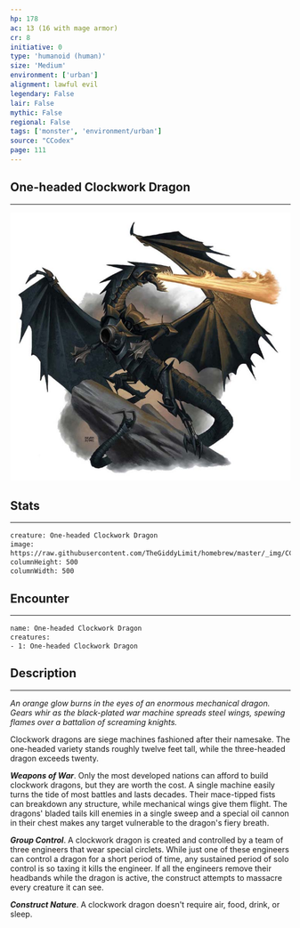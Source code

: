 ```yaml
---
hp: 178
ac: 13 (16 with mage armor)
cr: 8
initiative: 0
type: 'humanoid (human)'    
size: 'Medium'
environment: ['urban']
alignment: lawful evil
legendary: False
lair: False
mythic: False
regional: False
tags: ['monster', 'environment/urban']
source: "CCodex"
page: 111
---
```


## One-headed Clockwork Dragon
---

![|600](https://raw.githubusercontent.com/TheGiddyLimit/homebrew/master/_img/CCodex/oneheadedclockworkdragon.jpg)

## Stats
---

```statblock
creature: One-headed Clockwork Dragon
image: https://raw.githubusercontent.com/TheGiddyLimit/homebrew/master/_img/CCodex/oneheadedclockworkdragon_token.png
columnHeight: 500
columnWidth: 500
```

## Encounter
---

```encounter-table
name: One-headed Clockwork Dragon
creatures:
- 1: One-headed Clockwork Dragon
```

## Description
---
_An orange glow burns in the eyes of an enormous mechanical dragon. Gears whir as the black-plated war machine spreads steel wings, spewing flames over a battalion of screaming knights._

Clockwork dragons are siege machines fashioned after their namesake. The one-headed variety stands roughly twelve feet tall, while the three-headed dragon exceeds twenty.

**_Weapons of War_**. Only the most developed nations can afford to build clockwork dragons, but they are worth the cost. A single machine easily turns the tide of most battles and lasts decades. Their mace-tipped fists can breakdown any structure, while mechanical wings give them flight. The dragons' bladed tails kill enemies in a single sweep and a special oil cannon in their chest makes any target vulnerable to the dragon's fiery breath.

**_Group Control_**. A clockwork dragon is created and controlled by a team of three engineers that wear special circlets. While just one of these engineers can control a dragon for a short period of time, any sustained period of solo control is so taxing it kills the engineer. If all the engineers remove their headbands while the dragon is active, the construct attempts to massacre every creature it can see.

**_Construct Nature_**. A clockwork dragon doesn't require air, food, drink, or sleep.






